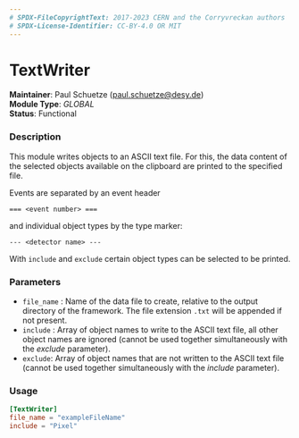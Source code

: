 ```yaml
---
# SPDX-FileCopyrightText: 2017-2023 CERN and the Corryvreckan authors
# SPDX-License-Identifier: CC-BY-4.0 OR MIT
---
```

# TextWriter
**Maintainer**: Paul Schuetze (<paul.schuetze@desy.de>)  
**Module Type**: *GLOBAL*  
**Status**: Functional

### Description
This module writes objects to an ASCII text file. For this, the data content of the selected objects available on the clipboard are printed to the specified file.

Events are separated by an event header

```
=== <event number> ===
```

and individual object types by the type marker:

```
--- <detector name> ---
```

With `include` and `exclude` certain object types can be selected to be printed.

### Parameters
* `file_name` : Name of the data file to create, relative to the output directory of the framework. The file extension `.txt` will be appended if not present.
* `include` : Array of object names to write to the ASCII text file, all other object names are ignored (cannot be used together simultaneously with the *exclude* parameter).
* `exclude`: Array of object names that are not written to the ASCII text file (cannot be used together simultaneously with the *include* parameter).

### Usage
```toml
[TextWriter]
file_name = "exampleFileName"
include = "Pixel"

```
